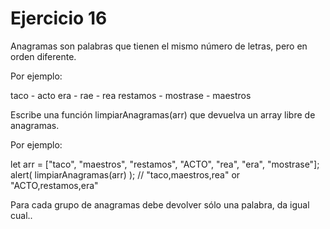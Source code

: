 <h1>Ejercicio 16</h1>
<p>Anagramas son palabras que tienen el mismo número de letras, pero en orden diferente.</p>
<p>Por ejemplo:</p>
    taco - acto
    era - rae - rea
    restamos - mostrase - maestros
<p>Escribe una función limpiarAnagramas(arr) que devuelva un array libre de anagramas.</p>
<p>Por ejemplo:</p>
    let arr = ["taco", "maestros", "restamos", "ACTO", "rea", "era", "mostrase"];
    alert( limpiarAnagramas(arr) ); // "taco,maestros,rea" or "ACTO,restamos,era"
<p>Para cada grupo de anagramas debe devolver sólo una palabra, da igual cual..</p>